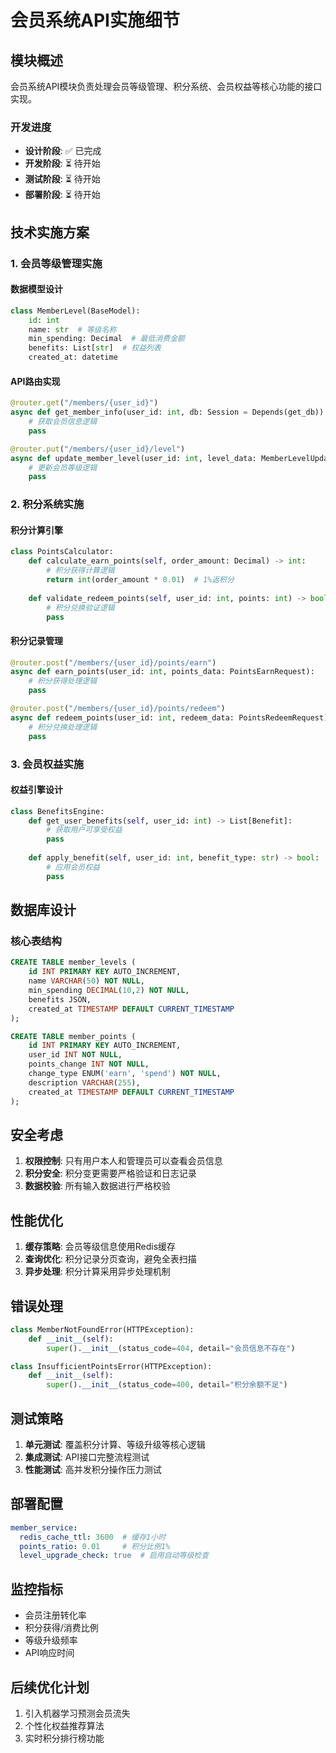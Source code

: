 # 会员系统API实施细节

## 模块概述

会员系统API模块负责处理会员等级管理、积分系统、会员权益等核心功能的接口实现。

### 开发进度
- **设计阶段**: ✅ 已完成
- **开发阶段**: ⏳ 待开始  
- **测试阶段**: ⏳ 待开始
- **部署阶段**: ⏳ 待开始

## 技术实施方案

### 1. 会员等级管理实施

#### 数据模型设计
```python
class MemberLevel(BaseModel):
    id: int
    name: str  # 等级名称
    min_spending: Decimal  # 最低消费金额
    benefits: List[str]  # 权益列表
    created_at: datetime
```

#### API路由实现
```python
@router.get("/members/{user_id}")
async def get_member_info(user_id: int, db: Session = Depends(get_db)):
    # 获取会员信息逻辑
    pass

@router.put("/members/{user_id}/level")
async def update_member_level(user_id: int, level_data: MemberLevelUpdate):
    # 更新会员等级逻辑
    pass
```

### 2. 积分系统实施

#### 积分计算引擎
```python
class PointsCalculator:
    def calculate_earn_points(self, order_amount: Decimal) -> int:
        # 积分获得计算逻辑
        return int(order_amount * 0.01)  # 1%返积分
    
    def validate_redeem_points(self, user_id: int, points: int) -> bool:
        # 积分兑换验证逻辑
        pass
```

#### 积分记录管理
```python
@router.post("/members/{user_id}/points/earn")
async def earn_points(user_id: int, points_data: PointsEarnRequest):
    # 积分获得处理逻辑
    pass

@router.post("/members/{user_id}/points/redeem")  
async def redeem_points(user_id: int, redeem_data: PointsRedeemRequest):
    # 积分兑换处理逻辑
    pass
```

### 3. 会员权益实施

#### 权益引擎设计
```python
class BenefitsEngine:
    def get_user_benefits(self, user_id: int) -> List[Benefit]:
        # 获取用户可享受权益
        pass
    
    def apply_benefit(self, user_id: int, benefit_type: str) -> bool:
        # 应用会员权益
        pass
```

## 数据库设计

### 核心表结构
```sql
CREATE TABLE member_levels (
    id INT PRIMARY KEY AUTO_INCREMENT,
    name VARCHAR(50) NOT NULL,
    min_spending DECIMAL(10,2) NOT NULL,
    benefits JSON,
    created_at TIMESTAMP DEFAULT CURRENT_TIMESTAMP
);

CREATE TABLE member_points (
    id INT PRIMARY KEY AUTO_INCREMENT,
    user_id INT NOT NULL,
    points_change INT NOT NULL,
    change_type ENUM('earn', 'spend') NOT NULL,
    description VARCHAR(255),
    created_at TIMESTAMP DEFAULT CURRENT_TIMESTAMP
);
```

## 安全考虑

1. **权限控制**: 只有用户本人和管理员可以查看会员信息
2. **积分安全**: 积分变更需要严格验证和日志记录
3. **数据校验**: 所有输入数据进行严格校验

## 性能优化

1. **缓存策略**: 会员等级信息使用Redis缓存
2. **查询优化**: 积分记录分页查询，避免全表扫描
3. **异步处理**: 积分计算采用异步处理机制

## 错误处理

```python
class MemberNotFoundError(HTTPException):
    def __init__(self):
        super().__init__(status_code=404, detail="会员信息不存在")

class InsufficientPointsError(HTTPException):
    def __init__(self):
        super().__init__(status_code=400, detail="积分余额不足")
```

## 测试策略

1. **单元测试**: 覆盖积分计算、等级升级等核心逻辑
2. **集成测试**: API接口完整流程测试
3. **性能测试**: 高并发积分操作压力测试

## 部署配置

```yaml
member_service:
  redis_cache_ttl: 3600  # 缓存1小时
  points_ratio: 0.01     # 积分比例1%
  level_upgrade_check: true  # 启用自动等级检查
```

## 监控指标

- 会员注册转化率
- 积分获得/消费比例  
- 等级升级频率
- API响应时间

## 后续优化计划

1. 引入机器学习预测会员流失
2. 个性化权益推荐算法
3. 实时积分排行榜功能